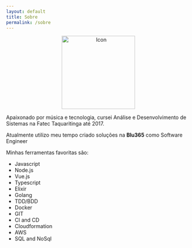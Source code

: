 ```yaml
---
layout: default
title: Sobre
permalink: /sobre
---
```


<div align="center">
  <img src="https://avatars.githubusercontent.com/u/26656464?s=200&u=4e0dd596856245f9d06413698dbdbdc12a8be8e1" alt="Icon" width="200" height="200">
</div>

 Apaixonado por música e tecnologia, cursei Análise e Desenvolvimento de Sistemas na Fatec Taquaritinga até 2017.

 Atualmente utilizo meu tempo criado soluções na **Blu365** como Software Engineer

 Minhas ferramentas favoritas são:
  - Javascript
  - Node.js
  - Vue.js
  - Typescript
  - Elixir
  - Golang
  - TDD/BDD
  - Docker
  - GIT
  - CI and CD
  - Cloudformation
  - AWS
  - SQL and NoSql
